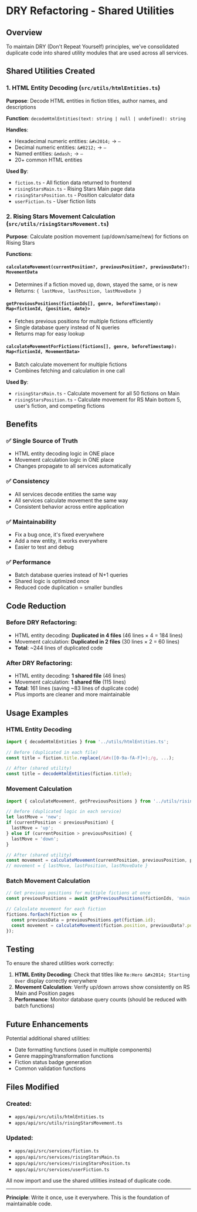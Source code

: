 # DRY Refactoring - Shared Utilities

## Overview

To maintain DRY (Don't Repeat Yourself) principles, we've consolidated duplicate code into shared utility modules that are used across all services.

## Shared Utilities Created

### 1. **HTML Entity Decoding** (`src/utils/htmlEntities.ts`)

**Purpose**: Decode HTML entities in fiction titles, author names, and descriptions

**Function**: `decodeHtmlEntities(text: string | null | undefined): string`

**Handles**:
- Hexadecimal numeric entities: `&#x2014;` → `—`
- Decimal numeric entities: `&#8212;` → `—`
- Named entities: `&mdash;` → `—`
- 20+ common HTML entities

**Used By**:
- `fiction.ts` - All fiction data returned to frontend
- `risingStarsMain.ts` - Rising Stars Main page data
- `risingStarsPosition.ts` - Position calculator data
- `userFiction.ts` - User fiction lists

### 2. **Rising Stars Movement Calculation** (`src/utils/risingStarsMovement.ts`)

**Purpose**: Calculate position movement (up/down/same/new) for fictions on Rising Stars

**Functions**:

#### `calculateMovement(currentPosition?, previousPosition?, previousDate?): MovementData`
- Determines if a fiction moved up, down, stayed the same, or is new
- Returns: `{ lastMove, lastPosition, lastMoveDate }`

#### `getPreviousPositions(fictionIds[], genre, beforeTimestamp): Map<fictionId, {position, date}>`
- Fetches previous positions for multiple fictions efficiently
- Single database query instead of N queries
- Returns map for easy lookup

#### `calculateMovementForFictions(fictions[], genre, beforeTimestamp): Map<fictionId, MovementData>`
- Batch calculate movement for multiple fictions
- Combines fetching and calculation in one call

**Used By**:
- `risingStarsMain.ts` - Calculate movement for all 50 fictions on Main
- `risingStarsPosition.ts` - Calculate movement for RS Main bottom 5, user's fiction, and competing fictions

## Benefits

### ✅ **Single Source of Truth**
- HTML entity decoding logic in ONE place
- Movement calculation logic in ONE place
- Changes propagate to all services automatically

### ✅ **Consistency**
- All services decode entities the same way
- All services calculate movement the same way
- Consistent behavior across entire application

### ✅ **Maintainability**
- Fix a bug once, it's fixed everywhere
- Add a new entity, it works everywhere
- Easier to test and debug

### ✅ **Performance**
- Batch database queries instead of N+1 queries
- Shared logic is optimized once
- Reduced code duplication = smaller bundles

## Code Reduction

### Before DRY Refactoring:
- HTML entity decoding: **Duplicated in 4 files** (46 lines × 4 = 184 lines)
- Movement calculation: **Duplicated in 2 files** (30 lines × 2 = 60 lines)
- **Total**: ~244 lines of duplicated code

### After DRY Refactoring:
- HTML entity decoding: **1 shared file** (46 lines)
- Movement calculation: **1 shared file** (115 lines)
- **Total**: 161 lines (saving ~83 lines of duplicate code)
- Plus imports are cleaner and more maintainable

## Usage Examples

### HTML Entity Decoding

```typescript
import { decodeHtmlEntities } from '../utils/htmlEntities.ts';

// Before (duplicated in each file)
const title = fiction.title.replace(/&#x([0-9a-fA-F]+);/g, ...);

// After (shared utility)
const title = decodeHtmlEntities(fiction.title);
```

### Movement Calculation

```typescript
import { calculateMovement, getPreviousPositions } from '../utils/risingStarsMovement.ts';

// Before (duplicated logic in each service)
let lastMove = 'new';
if (currentPosition < previousPosition) {
  lastMove = 'up';
} else if (currentPosition > previousPosition) {
  lastMove = 'down';
}

// After (shared utility)
const movement = calculateMovement(currentPosition, previousPosition, previousDate);
// movement = { lastMove, lastPosition, lastMoveDate }
```

### Batch Movement Calculation

```typescript
// Get previous positions for multiple fictions at once
const previousPositions = await getPreviousPositions(fictionIds, 'main', timestamp);

// Calculate movement for each fiction
fictions.forEach(fiction => {
  const previousData = previousPositions.get(fiction.id);
  const movement = calculateMovement(fiction.position, previousData?.position, previousData?.date);
});
```

## Testing

To ensure the shared utilities work correctly:

1. **HTML Entity Decoding**: Check that titles like `Re:Hero &#x2014; Starting Over` display correctly everywhere
2. **Movement Calculation**: Verify up/down arrows show consistently on RS Main and Position pages
3. **Performance**: Monitor database query counts (should be reduced with batch functions)

## Future Enhancements

Potential additional shared utilities:
- Date formatting functions (used in multiple components)
- Genre mapping/transformation functions
- Fiction status badge generation
- Common validation functions

## Files Modified

### Created:
- `apps/api/src/utils/htmlEntities.ts`
- `apps/api/src/utils/risingStarsMovement.ts`

### Updated:
- `apps/api/src/services/fiction.ts`
- `apps/api/src/services/risingStarsMain.ts`
- `apps/api/src/services/risingStarsPosition.ts`
- `apps/api/src/services/userFiction.ts`

All now import and use the shared utilities instead of duplicate code.

---

**Principle**: Write it once, use it everywhere. This is the foundation of maintainable code.


